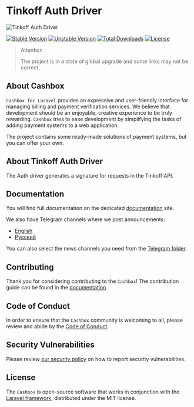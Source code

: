 # Tinkoff Auth Driver

![Tinkoff Auth Driver](https://preview.dragon-code.pro/cashbox/tinkoff-auth.svg?brand=laravel&preposition=none)

[![Stable Version][badge_stable]][link_packagist]
[![Unstable Version][badge_unstable]][link_packagist]
[![Total Downloads][badge_downloads]][link_packagist]
[![License][badge_license]][link_license]

> Attention
>
> The project is in a state of global upgrade and some links may not be correct.

## About Cashbox

`Cashbox for Laravel` provides an expressive and user-friendly interface for managing billing and payment verification
services.
We believe that development should be an enjoyable, creative experience to be truly rewarding.
`Cashbox` tries to ease development by simplifying the tasks of adding payment systems to a web application.

The project contains some ready-made solutions of payment systems, but you can offer your own.

## About Tinkoff Auth Driver

The Auth driver generates a signature for requests in the Tinkoff API.

## Documentation

You will find full documentation on the dedicated [documentation](https://cashbox.city) site.

We also have Telegram channels where we post announcements:

- [English](https://t.me/dragon_code_news_en)
- [Русский](https://t.me/dragon_code_news)

You can also select the news channels you need from the [Telegram folder](https://t.me/addlist/FKmP70KKc7g2ZWMy).

## Contributing

Thank you for considering contributing to the `Cashbox`!
The contribution guide can be found in the [documentation](https://cashbox.city).

## Code of Conduct

In order to ensure that the `Cashbox` community is welcoming to all, please review and abide by
the [Code of Conduct](https://cashbox.city).

## Security Vulnerabilities

Please review [our security policy](https://cashbox.city) on how to report security vulnerabilities.

## License

The `Cashbox` is open-source software that works in conjunction with
the [Laravel framework](https://laravel.com/), distributed under the MIT license.


[badge_downloads]:      https://img.shields.io/packagist/dt/cashbox/tinkoff-auth.svg?style=flat-square

[badge_license]:        https://img.shields.io/packagist/l/cashbox/tinkoff-auth.svg?style=flat-square

[badge_stable]:         https://img.shields.io/github/v/release/cashbox/tinkoff-auth?label=stable&style=flat-square

[badge_unstable]:       https://img.shields.io/badge/unstable-dev--main-orange?style=flat-square

[link_license]:         LICENSE

[link_packagist]:       https://packagist.org/packages/cashbox/tinkoff-auth

